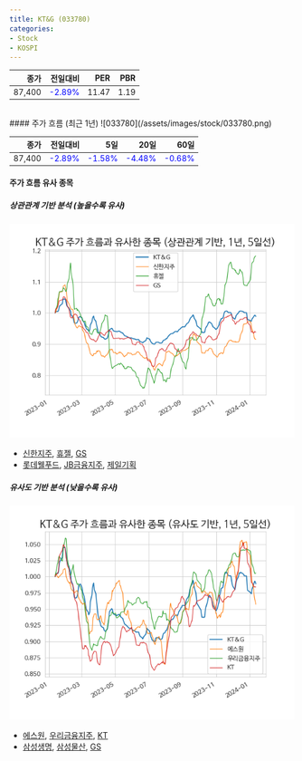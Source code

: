 ```yaml
---
title: KT&G (033780)
categories:
- Stock
- KOSPI
---
```


|종가|전일대비|PER|PBR|
|---:|-------:|--:|---:|
|87,400|<span style="color: blue">-2.89%</span>|11.47|1.19|

<!-- more -->
<br>
#### 주가 흐름 (최근 1년)
![033780](/assets/images/stock/033780.png)

|종가|전일대비|5일|20일|60일|
|---:|-------:|--:|---:|---:|
|87,400|<span style="color: blue">-2.89%</span>|<span style="color: blue">-1.58%</span>|<span style="color: blue">-4.48%</span>|<span style="color: blue">-0.68%</span>|

<!-- more -->

#### 주가 흐름 유사 종목

##### 상관관계 기반 분석 (높을수록 유사)
![033780](/assets/images/stock/033780_corr.png)
- [신한지주](/055550/), [휴젤](/145020/), [GS](/078930/)
- [롯데웰푸드](/280360/), [JB금융지주](/175330/), [제일기획](/030000/)

##### 유사도 기반 분석 (낮을수록 유사)	
![033780](/assets/images/stock/033780_sim.png)
- [에스원](/012750/), [우리금융지주](/316140/), [KT](/030200/)
- [삼성생명](/032830/), [삼성물산](/028260/), [GS](/078930/)